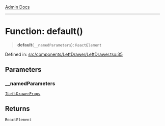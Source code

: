 [Admin Docs](/)

***

# Function: default()

> **default**(`__namedParameters`): `ReactElement`

Defined in: [src/components/LeftDrawer/LeftDrawer.tsx:35](https://github.com/PalisadoesFoundation/talawa-admin/blob/main/src/components/LeftDrawer/LeftDrawer.tsx#L35)

## Parameters

### \_\_namedParameters

[`ILeftDrawerProps`](components\LeftDrawer\LeftDrawer\README\interfaces\ILeftDrawerProps.md)

## Returns

`ReactElement`
